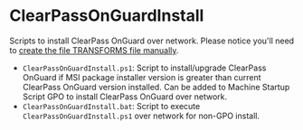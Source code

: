 # ClearPassOnGuardInstall

Scripts to install ClearPass OnGuard over network. Please notice you'll need to [create the file TRANSFORMS file manually](https://community.arubanetworks.com/discussion/onguard-msi-gpo).

* ``ClearPassOnGuardInstall.ps1``: Script to install/upgrade ClearPass OnGuard if MSI package installer version is greater than current ClearPass OnGuard version installed. Can be added to Machine Startup Script GPO to install ClearPass OnGuard over network.
* ``ClearPassOnGuardInstall.bat``: Script to execute ``ClearPassOnGuardInstall.ps1`` over network for non-GPO install.
